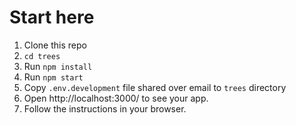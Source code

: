 # Start here
1. Clone this repo
2. `cd trees`
3. Run `npm install`
4. Run `npm start`
5. Copy `.env.development` file shared over email to `trees` directory
5. Open http://localhost:3000/ to see your app.
6. Follow the instructions in your browser. 
